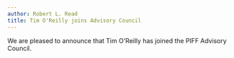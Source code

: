 ```yaml
---
author: Robert L. Read
title: Tim O'Reilly joins Advisory Council
---
```


We are pleased to announce that Tim O'Reilly has joined the PIFF Advisory Council.
